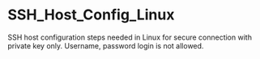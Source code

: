# SSH_Host_Config_Linux
SSH host configuration steps needed in Linux for secure connection with private key only. Username, password login is not allowed.
